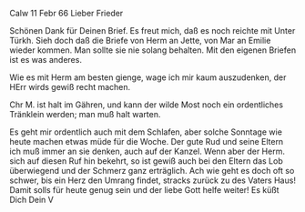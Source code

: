  Calw 11 Febr 66
Lieber Frieder

Schönen Dank für Deinen Brief. Es freut mich, daß es noch reichte mit Unter Türkh. Sieh doch daß die Briefe von Herm an Jette, von Mar an Emilie wieder kommen. Man sollte sie nie solang behalten. Mit den eigenen Briefen ist es was anderes.

Wie es mit Herm am besten gienge, wage ich mir kaum auszudenken, der HErr wirds gewiß recht machen.

Chr M. ist halt im Gähren, und kann der wilde Most noch ein ordentliches Tränklein werden; man muß halt warten.

Es geht mir ordentlich auch mit dem Schlafen, aber solche Sonntage wie heute machen etwas müde für die Woche. Der gute Rud und seine Eltern ich muß immer an sie denken, auch auf der Kanzel. Wenn aber der Herm. sich auf diesen Ruf hin bekehrt, so ist gewiß auch bei den Eltern das Lob überwiegend und der Schmerz ganz erträglich. Ach wie geht es doch oft so schwer, bis ein Herz den Umrang findet, stracks zurück zu des Vaters Haus! 
Damit solls für heute genug sein und der liebe Gott helfe weiter! 
 Es küßt Dich
 Dein V
